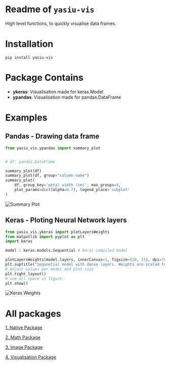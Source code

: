 # Readme of `yasiu-vis`

High level functions, to quickly visualise data frames.

# Installation

```shell
pip install yasiu-vis
```
# Package Contains
- **ykeras**: Visualisation made for keras.Model
- **ypandas**: Visualisation made for pandas.DataFrame

# Examples

## Pandas - Drawing data frame

```py
from yasiu_vis.ypandas import summary_plot


# df: pandas.DataFrame

summary_plot(df)
summary_plot(df, group="column-name")
summary_plot(
    df, group_key='petal width (cm)', max_groups=4,
    plot_params=dict(alpha=0.7), legend_place='subplot'
)
```
![Summary Plot](./pics/summaryPlot.png)

## Keras - Ploting Neural Network layers
```py
from yasiu_vis.ykeras import plotLayersWeights
from matpotlib import pyplot as plt
import keras

model : keras.models.Sequential # Keras compiled model

plotLayersWeights(model.layers, innerCanvas=1, figsize=(20, 15), dpi=70, scaleWeights=1000)
plt.suptitle("Sequnetial model with dense layers. Weights are scaled for readability", size=20)
# Adjust values per model and plot size
plt.tight_layout()
# use all space in figure
plt.show()
```

![Keras Weights](./pics/kerasLayers.png)

# All packages

[1. Native Package](https://pypi.org/project/yasiu-native/)

[2. Math Package](https://pypi.org/project/yasiu-math/)

[3. Image Package](https://pypi.org/project/yasiu-image/)

[4. Visualisation Package](https://pypi.org/project/yasiu-vis/)

